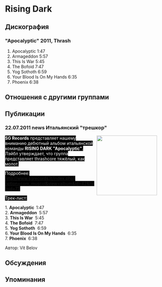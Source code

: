 # Rising Dark



## Дискография

### "Apocalyptic" 2011, Thrash

1. Apocalyptic  1:47  
2. Armageddon  5:57  
3. This Is War  5:45   
4. The Bofoid  7:47  
5. Yog Sothoth  6:59  
6. Your Blood Is On My Hands  6:35  
7. Phoenix  6:38


## Отношения с другими группами


## Публикации

### 22.07.2011 news Итальянский &quot;трешкор&quot;

<P><FONT style="BACKGROUND-COLOR: #000000" color=#ffffff><STRONG><IMG height=197 alt="" hspace=0 src="/images/news_rus/2011.07/20297.jpg" width=200 align=right border=0>SG Records</STRONG> представляет нашему вниманию дебютный альбом итальянской команды <STRONG>RISING DARK "Apocalyptic"</STRONG>. Лэйбл утверждает, что группа представляет&nbsp;thrashcore тяжёлый,&nbsp;как молот.</FONT></P>
<P><FONT style="BACKGROUND-COLOR: #000000" color=#ffffff>Подробнее: <A href="http://www.sgrecords.it/index.php?option=com_muscol&view=album&id=42&Itemid=73">http://www.sgrecords.it/index.php?option=com_muscol&view=album&id=42&Itemid=73</A></FONT></P>
<P><FONT style="BACKGROUND-COLOR: #000000" color=#ffffff>Трек-лист:</FONT></P>
<P>1. <STRONG>Apocalyptic &nbsp;</STRONG>1:47&nbsp; <BR>2. <STRONG>Armageddon </STRONG>&nbsp;5:57&nbsp; <BR>3. <STRONG>This Is War</STRONG> &nbsp;5:45&nbsp;&nbsp; <BR>4. <STRONG>The Bofoid</STRONG> &nbsp;7:47&nbsp; <BR>5. <STRONG>Yog Sothoth</STRONG> &nbsp;6:59&nbsp; <BR>6.<STRONG> Your Blood Is On My Hands</STRONG> &nbsp;6:35&nbsp; <BR>7. <STRONG>Phoenix </STRONG>&nbsp;6:38</P>
Автор: Vit Belov


## Обсуждения


## Упоминания

